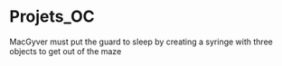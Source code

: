 # Projets_OC
MacGyver must put the guard to sleep by creating a syringe with three objects to get out of the maze
